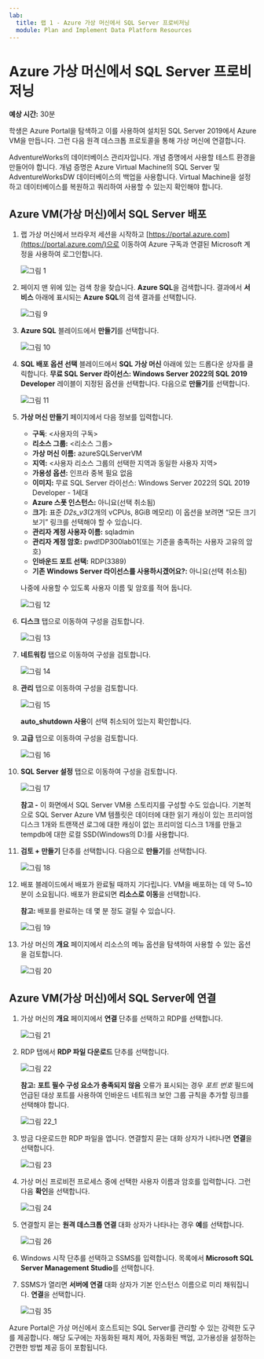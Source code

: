 ```yaml
---
lab:
  title: 랩 1 - Azure 가상 머신에서 SQL Server 프로비저닝
  module: Plan and Implement Data Platform Resources
---
```


# Azure 가상 머신에서 SQL Server 프로비저닝

**예상 시간:** 30분

학생은 Azure Portal을 탐색하고 이를 사용하여 설치된 SQL Server 2019에서 Azure VM을 만듭니다. 그런 다음 원격 데스크톱 프로토콜을 통해 가상 머신에 연결합니다.

AdventureWorks의 데이터베이스 관리자입니다. 개념 증명에서 사용할 테스트 환경을 만들어야 합니다. 개념 증명은 Azure Virtual Machine의 SQL Server 및 AdventureWorksDW 데이터베이스의 백업을 사용합니다. Virtual Machine을 설정하고 데이터베이스를 복원하고 쿼리하여 사용할 수 있는지 확인해야 합니다.

## Azure VM(가상 머신)에서 SQL Server 배포

1. 랩 가상 머신에서 브라우저 세션을 시작하고 [https://portal.azure.com](https://portal.azure.com/)으로 이동하여 Azure 구독과 연결된 Microsoft 계정을 사용하여 로그인합니다.

    ![그림 1](../images/dp-300-module-01-lab-01.png)

1. 페이지 맨 위에 있는 검색 창을 찾습니다. **Azure SQL**을 검색합니다. 결과에서 **서비스** 아래에 표시되는 **Azure SQL**의 검색 결과를 선택합니다.

    ![그림 9](../images/dp-300-module-01-lab-09.png)

1. **Azure SQL** 블레이드에서 **만들기**를 선택합니다.

    ![그림 10](../images/dp-300-module-01-lab-10.png)

1. **SQL 배포 옵션 선택** 블레이드에서 **SQL 가상 머신** 아래에 있는 드롭다운 상자를 클릭합니다. **무료 SQL Server 라이선스: Windows Server 2022의 SQL 2019 Developer** 레이블이 지정된 옵션을 선택합니다. 다음으로 **만들기**를 선택합니다.

    ![그림 11](../images/dp-300-module-01-lab-11.png)

1. **가상 머신 만들기** 페이지에서 다음 정보를 입력합니다.

    - **구독**: &lt;사용자의 구독&gt;
    - **리소스 그룹:** &lt;리소스 그룹&gt;
    - **가상 머신 이름:**  azureSQLServerVM
    - **지역:** &lt;사용자 리소스 그룹의 선택한 지역과 동일한 사용자 지역&gt;
    - **가용성 옵션:** 인프라 중복 필요 없음
    - **이미지:** 무료 SQL Server 라이선스: Windows Server 2022의 SQL 2019 Developer - 1세대
    - **Azure 스폿 인스턴스:** 아니요(선택 취소됨)
    - **크기:** 표준 *D2s_v3*(2개의 vCPUs, 8GiB 메모리) 이 옵션을 보려면 “모든 크기 보기” 링크를 선택해야 할 수 있습니다.
    - **관리자 계정 사용자 이름:** sqladmin
    - **관리자 계정 암호:** pwd!DP300lab01(또는 기준을 충족하는 사용자 고유의 암호)
    - **인바운드 포트 선택:** RDP(3389)
    - **기존 Windows Server 라이선스를 사용하시겠어요?:** 아니요(선택 취소됨)

    나중에 사용할 수 있도록 사용자 이름 및 암호를 적어 둡니다.

    ![그림 12](../images/dp-300-module-01-lab-12.png)

1. **디스크** 탭으로 이동하여 구성을 검토합니다.

    ![그림 13](../images/dp-300-module-01-lab-13.png)

1. **네트워킹** 탭으로 이동하여 구성을 검토합니다.

    ![그림 14](../images/dp-300-module-01-lab-14.png)

1. **관리** 탭으로 이동하여 구성을 검토합니다.

    ![그림 15](../images/dp-300-module-01-lab-15.png)

    **auto_shutdown 사용**이 선택 취소되어 있는지 확인합니다.

1. **고급** 탭으로 이동하여 구성을 검토합니다.

    ![그림 16](../images/dp-300-module-01-lab-16.png)

1. **SQL Server 설정** 탭으로 이동하여 구성을 검토합니다.

    ![그림 17](../images/dp-300-module-01-lab-17.png)

    **참고 -** 이 화면에서 SQL Server VM용 스토리지를 구성할 수도 있습니다. 기본적으로 SQL Server Azure VM 템플릿은 데이터에 대한 읽기 캐싱이 있는 프리미엄 디스크 1개와 트랜잭션 로그에 대한 캐싱이 없는 프리미엄 디스크 1개를 만들고 tempdb에 대한 로컬 SSD(Windows의 D:\)를 사용합니다.

1. **검토 + 만들기** 단추를 선택합니다. 다음으로 **만들기**를 선택합니다.

    ![그림 18](../images/dp-300-module-01-lab-18.png)

1. 배포 블레이드에서 배포가 완료될 때까지 기다립니다. VM을 배포하는 데 약 5~10분이 소요됩니다. 배포가 완료되면 **리소스로 이동**을 선택합니다.

    **참고:** 배포를 완료하는 데 몇 분 정도 걸릴 수 있습니다.

    ![그림 19](../images/dp-300-module-01-lab-19.png)

1. 가상 머신의 **개요** 페이지에서 리소스의 메뉴 옵션을 탐색하여 사용할 수 있는 옵션을 검토합니다.

    ![그림 20](../images/dp-300-module-01-lab-20.png)

## Azure VM(가상 머신)에서 SQL Server에 연결

1. 가상 머신의 **개요** 페이지에서 **연결** 단추를 선택하고 RDP를 선택합니다.

    ![그림 21](../images/dp-300-module-01-lab-21.png)

1. RDP 탭에서 **RDP 파일 다운로드** 단추를 선택합니다.

    ![그림 22](../images/dp-300-module-01-lab-22.png)

    **참고:** **포트 필수 구성 요소가 충족되지 않음** 오류가 표시되는 경우 *포트 번호* 필드에 언급된 대상 포트를 사용하여 인바운드 네트워크 보안 그룹 규칙을 추가할 링크를 선택해야 합니다.

    ![그림 22_1](../images/dp-300-module-01-lab-22_1.png)

1. 방금 다운로드한 RDP 파일을 엽니다. 연결할지 묻는 대화 상자가 나타나면 **연결**을 선택합니다.

    ![그림 23](../images/dp-300-module-01-lab-23.png)

1. 가상 머신 프로비전 프로세스 중에 선택한 사용자 이름과 암호를 입력합니다. 그런 다음 **확인**을 선택합니다.

    ![그림 24](../images/dp-300-module-01-lab-24.png)

1. 연결할지 묻는 **원격 데스크톱 연결** 대화 상자가 나타나는 경우 **예**를 선택합니다.

    ![그림 26](../images/dp-300-module-01-lab-26.png)

1. Windows 시작 단추를 선택하고 SSMS를 입력합니다. 목록에서 **Microsoft SQL Server Management Studio**를 선택합니다.  

1. SSMS가 열리면 **서버에 연결** 대화 상자가 기본 인스턴스 이름으로 미리 채워집니다. **연결**을 선택합니다.

    ![그림 35](../images/dp-300-module-01-lab-35.png)

Azure Portal은 가상 머신에서 호스트되는 SQL Server를 관리할 수 있는 강력한 도구를 제공합니다. 해당 도구에는 자동화된 패치 제어, 자동화된 백업, 고가용성을 설정하는 간편한 방법 제공 등이 포함됩니다.

